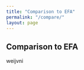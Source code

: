 ```yaml
---
title: "Comparison to EFA"
permalink: "/compare/"
layout: page
---
```


## Comparison to EFA
weijvni
